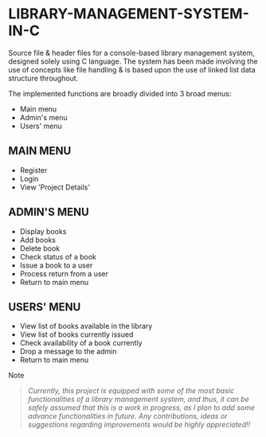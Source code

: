 #  LIBRARY-MANAGEMENT-SYSTEM-IN-C
Source file & header files for a console-based library management system, designed solely using C language. The system has been made involving the use of concepts like file handling & is based upon the use of linked list data structure throughout.

The implemented functions are broadly divided into 3 broad menus:
- Main menu
- Admin's menu
- Users' menu

## MAIN MENU
- Register
- Login
- View 'Project Details'

## ADMIN'S MENU
- Display books
- Add books
- Delete book
- Check status of a book
- Issue a book to a user
- Process return from a user
- Return to main menu

## USERS' MENU
- View list of books available in the library
- View list of books currently issued
- Check availability of a book currently
- Drop a message to the admin
- Return to main menu

> [!NOTE]

> *Currently, this project is equipped with some of the most basic functionalities of a library management system, and thus, it can be safely assumed that this is a work in progress, as I plan to add some advance functionalities in future. Any contributions, ideas or suggestions regarding improvements would be highly appreciated!!*
